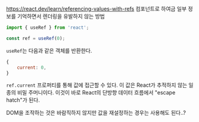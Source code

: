 https://react.dev/learn/referencing-values-with-refs
컴포넌트로 하여금 일부 정보를 기억하면서 렌더링을 유발하지 않는 방법

```javascript
import { useRef } from 'react';

const ref = useRef(0);
```

`useRef`는 다음과 같은 객체를 반환한다.

```javascript
{
	current: 0,
}
```

`ref.current` 프로퍼티를 통해 값에 접근할 수 있다. 이 값은 React가 추적하지 않는 일종의 비밀 주머니이다. 이것이 바로 React의 단방향 데이터 흐름에서 "escape hatch"가 된다.

DOM을 조작하는 것은 바람직하지 않지만 값을 재설정하는 경우는 사용해도 된다..?